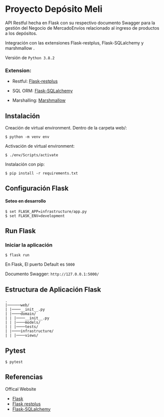 # Proyecto Depósito Meli

API Restful hecha en Flask con su respectivo documento Swagger para la gestión del Negocio de MercadoEnvíos relacionado al ingreso de productos a los depósitos.

Integración con las extensiones  Flask-restplus, Flask-SQLalchemy y marshmallow .

Versión de `Python 3.8.2`

### Extension:
- Restful: [Flask-restplus](http://flask-restplus.readthedocs.io/en/stable/)

- SQL ORM: [Flask-SQLalchemy](http://flask-sqlalchemy.pocoo.org/2.1/)

- Marshalling: [Marshmallow](https://marshmallow.readthedocs.io/en/stable/) 


## Instalación

Creación de virtual environment. Dentro de la carpeta web/:

```
$ python -m venv env
```

Activación de virtual environment:

```
$ ./env/Scripts/activate
```

Instalación con pip:

```
$ pip install -r requirements.txt
```

## Configuración Flask

#### Seteo en desarrollo

```
$ set FLASK_APP=infrastructure/app.py
$ set FLASK_ENV=development
```

## Run Flask
### Iniciar la aplicación
```
$ flask run
```
En Flask, El puerto Default es `5000`

Documento Swagger:  `http://127.0.0.1:5000/`

## Estructura de Aplicación Flask
```
.
|──────web/
| |────__init__.py
| |────domain/
| | |────__init__.py
| | |────models/
| | |────tests/
| |────infrastructure/
| | |────views/

```



## Pytest
```
$ pytest
```


## Referencias

Offical Website

- [Flask](http://flask.pocoo.org/)
- [Flask restplus](http://flask-restplus.readthedocs.io/en/stable/)
- [Flask-SQLalchemy](http://flask-sqlalchemy.pocoo.org/2.1/)
